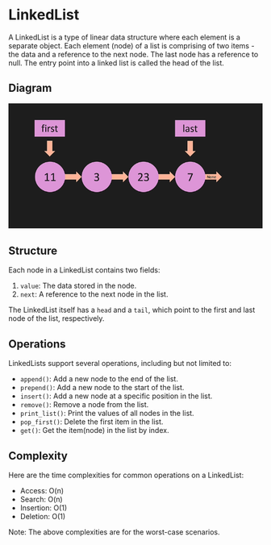 # LinkedList

A LinkedList is a type of linear data structure where each element is a separate object. Each element (node) of a list is comprising of two items - the data and a reference to the next node. The last node has a reference to null. The entry point into a linked list is called the head of the list.

## Diagram

![LinkedList Diagram](queue.png)

## Structure

Each node in a LinkedList contains two fields:

1. `value`: The data stored in the node.
2. `next`: A reference to the next node in the list.

The LinkedList itself has a `head` and a `tail`, which point to the first and last node of the list, respectively.

## Operations

LinkedLists support several operations, including but not limited to:

- `append()`: Add a new node to the end of the list.
- `prepend()`: Add a new node to the start of the list.
- `insert()`: Add a new node at a specific position in the list.
- `remove()`: Remove a node from the list.
- `print_list()`: Print the values of all nodes in the list.
- `pop_first()`: Delete the first item in the list.
- `get()`: Get the item(node) in the list by index.

## Complexity

Here are the time complexities for common operations on a LinkedList:

- Access: O(n)
- Search: O(n)
- Insertion: O(1)
- Deletion: O(1)

Note: The above complexities are for the worst-case scenarios.